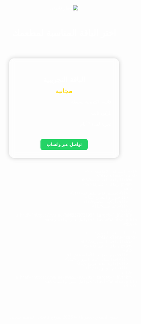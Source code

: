 <!DOCTYPE html>
<html lang="ar" dir="rtl">
<head>
  <meta charset="UTF-8" />
  <meta name="viewport" content="width=device-width, initial-scale=1.0" />
  <title>قائمتي | My Menu</title>
  <link href="https://fonts.googleapis.com/css2?family=Cairo:wght@400;700&display=swap" rel="stylesheet">
  <style>
    body {
      margin: 0;
      font-family: 'Cairo', sans-serif;
      background-image: url('your-purple-background.jpg'); /* استبدل هذا لاحقًا بمسار الخلفية */
      background-size: cover;
      background-attachment: fixed;
      background-position: center;
      color: #fff;
    }

    header {
      text-align: center;
      padding: 30px 10px 10px;
    }

    header img {
      max-width: 200px;
    }

    h2 {
      text-align: center;
      margin-top: 40px;
      font-size: 28px;
      color: #fff;
    }

    .pricing {
      display: flex;
      flex-wrap: wrap;
      justify-content: center;
      gap: 20px;
      padding: 40px 20px;
    }

    .card {
      background: rgba(255, 255, 255, 0.1);
      backdrop-filter: blur(8px);
      border-radius: 15px;
      padding: 25px;
      width: 300px;
      text-align: center;
      box-shadow: 0 0 15px rgba(0,0,0,0.2);
    }

    .card h3 {
      font-size: 22px;
      margin-bottom: 10px;
      color: #fff;
    }

    .card p {
      font-size: 20px;
      margin: 10px 0;
      color: #ffd700;
    }

    .card ul {
      text-align: right;
      padding: 0;
      list-style: none;
      margin: 15px 0;
    }

    .card ul li {
      margin: 10px 0;
      border-bottom: 1px solid rgba(255,255,255,0.2);
      padding-bottom: 8px;
    }

    .whatsapp-btn {
      background: #25D366;
      color: white;
      padding: 10px 20px;
      border: none;
      border-radius: 8px;
      text-decoration: none;
      font-weight: bold;
      display: inline-block;
      margin-top: 15px;
    }

    footer {
      text-align: center;
      padding: 30px 20px;
      font-size: 14px;
      color: rgba(255,255,255,0.7);
    }
  </style>
</head>
<body>

  <header>
    <img src="cleaned_logo.png" alt="شعار قائمتي">
  </header>

  <h2>اختر الباقة المناسبة لمطعمك</h2>

  <section class="pricing">
    <!-- الباقة التجريبية -->
    <div class="card">
      <h3>الباقة التجريبية</h3>
      <p>مجانية</p>
      <ul>
        <li>قائمة إلكترونية بسيطة</li>
        <li>باركود ثابت</li>
        <li>تجربة لمدة 7 أيام</li>
      </ul>
      <a href="https://wa.me/966557073705" target="_blank" class="whatsapp-btn">تواصل عبر واتساب</a>
    </div>

    <!-- الباقة الأساسية -->
    <div class="card">
      <h3>الباقة الأساسية</h3>
      <p>49 ريال / شهريًا</p>
      <ul>
        <li>تصميم خاص للقائمة</li>
        <li>صور وأسعار</li>
        <li>باركود مخصص</li>
        <li>دعم فني</li>
      </ul>
      <a href="https://wa.me/966557073705" target="_blank" class="whatsapp-btn">تواصل عبر واتساب</a>
    </div>

    <!-- الباقة المميزة -->
    <div class="card">
      <h3>الباقة المميزة</h3>
      <p>99 ريال / شهريًا</p>
      <ul>
        <li>جميع ميزات الأساسية</li>
        <li>إحصائيات عدد الزوار</li>
        <li>إدارة عدة فروع</li>
        <li>دعم أولوية</li>
      </ul>
      <a href="https://wa.me/966557073705" target="_blank" class="whatsapp-btn">تواصل عبر واتساب</a>
    </div>
  </section>

  <footer>
    جميع الحقوق محفوظة © 2025 لموقع قائمتي | تصميم صبحي
  </footer>

</body>
</html>
